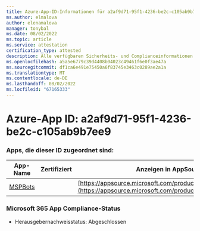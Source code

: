 ```yaml
---
title: Azure-App-ID-Informationen für a2af9d71-95f1-4236-be2c-c105ab9b7ee9
ms.author: elmalova
author: elenamalova
manager: tonybal
ms.date: 08/02/2022
ms.topic: article
ms.service: attestation
certification_type: attested
description: Alle verfügbaren Sicherheits- und Complianceinformationen für a2af9d71-95f1-4236-be2c-c105ab9b7ee9.
ms.openlocfilehash: a5a5e6779c39d4408b04023c49461f6e0f3ae47a
ms.sourcegitcommit: df1ca6e491e75450a6f83745e3463c0289ae2a1a
ms.translationtype: MT
ms.contentlocale: de-DE
ms.lasthandoff: 08/02/2022
ms.locfileid: "67165333"
---
```

# <a name="azure-app-id-a2af9d71-95f1-4236-be2c-c105ab9b7ee9"></a>Azure-App ID: a2af9d71-95f1-4236-be2c-c105ab9b7ee9


### <a name="apps-associated-with-this-id"></a>Apps, die dieser ID zugeordnet sind:
| **App-Name** | **Zertifiziert** | **Anzeigen in AppSource** |
|--------------|---------------|-----------------------|
| [MSPBots](../forward/WA200001128.md) |  | [https://appsource.microsoft.com/product/office/WA200001128](https://appsource.microsoft.com/product/office/WA200001128) |

### <a name="microsoft-365-app-compliance-status"></a>Microsoft 365 App Compliance-Status
- Herausgebernachweisstatus: Abgeschlossen
